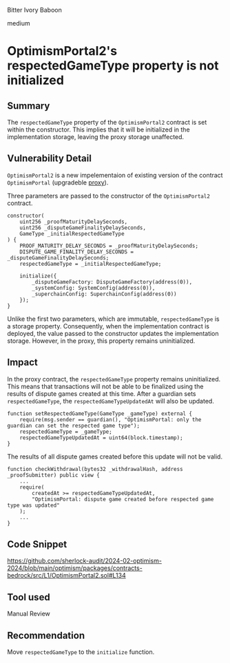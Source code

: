 Bitter Ivory Baboon

medium

# OptimismPortal2's respectedGameType property is not initialized

## Summary

The `respectedGameType` property of the `OptimismPortal2` contract is set within the constructor. This implies that it will be initialized in the implementation storage, leaving the proxy storage unaffected.

## Vulnerability Detail

`OptimismPortal2` is a new impelementaion of existing version of the contract `OptimismPortal` (upgradeble [proxy](https://etherscan.io/address/0xbEb5Fc579115071764c7423A4f12eDde41f106Ed)).

Three parameters are passed to the constructor of the `OptimismPortal2` contract.

```solidity
constructor(
    uint256 _proofMaturityDelaySeconds,
    uint256 _disputeGameFinalityDelaySeconds,
    GameType _initialRespectedGameType
) {
    PROOF_MATURITY_DELAY_SECONDS = _proofMaturityDelaySeconds;
    DISPUTE_GAME_FINALITY_DELAY_SECONDS = _disputeGameFinalityDelaySeconds;
    respectedGameType = _initialRespectedGameType;

    initialize({
        _disputeGameFactory: DisputeGameFactory(address(0)),
        _systemConfig: SystemConfig(address(0)),
        _superchainConfig: SuperchainConfig(address(0))
    });
}
```

Unlike the first two parameters, which are immutable, `respectedGameType` is a storage property. Consequently, when the implementation contract is deployed, the value passed to the constructor updates the implementation storage. However, in the proxy, this property remains uninitialized.

## Impact

In the proxy contract, the `respectedGameType` property remains uninitialized. This means that transactions will not be able to be finalized using the results of dispute games created at this time. After a guardian sets `respectedGameType`, the `respectedGameTypeUpdatedAt` will also be updated.

```solidity
function setRespectedGameType(GameType _gameType) external {
    require(msg.sender == guardian(), "OptimismPortal: only the guardian can set the respected game type");
    respectedGameType = _gameType;
    respectedGameTypeUpdatedAt = uint64(block.timestamp);
}
```

The results of all dispute games created before this update will not be valid.

```solidity
function checkWithdrawal(bytes32 _withdrawalHash, address _proofSubmitter) public view {
    ...
    require(
        createdAt >= respectedGameTypeUpdatedAt,
        "OptimismPortal: dispute game created before respected game type was updated"
    );
    ...
}
```

## Code Snippet

https://github.com/sherlock-audit/2024-02-optimism-2024/blob/main/optimism/packages/contracts-bedrock/src/L1/OptimismPortal2.sol#L134

## Tool used

Manual Review

## Recommendation

Move `respectedGameType` to the `initialize` function.
